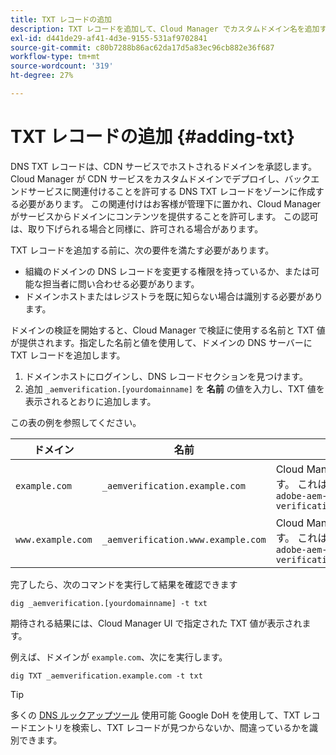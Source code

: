 ```yaml
---
title: TXT レコードの追加
description: TXT レコードを追加して、Cloud Manager でカスタムドメイン名を追加する方法を説明します。
exl-id: d441de29-af41-4d3e-9155-531af9702841
source-git-commit: c80b7288b86ac62da17d5a83ec96cb882e36f687
workflow-type: tm+mt
source-wordcount: '319'
ht-degree: 27%

---
```


# TXT レコードの追加 {#adding-txt}

DNS TXT レコードは、CDN サービスでホストされるドメインを承認します。 Cloud Manager が CDN サービスをカスタムドメインでデプロイし、バックエンドサービスに関連付けることを許可する DNS TXT レコードをゾーンに作成する必要があります。 この関連付けはお客様が管理下に置かれ、Cloud Manager がサービスからドメインにコンテンツを提供することを許可します。 この認可は、取り下げられる場合と同様に、許可される場合があります。

TXT レコードを追加する前に、次の要件を満たす必要があります。

* 組織のドメインの DNS レコードを変更する権限を持っているか、または可能な担当者に問い合わせる必要があります。
* ドメインホストまたはレジストラを既に知らない場合は識別する必要があります。

ドメインの検証を開始すると、Cloud Manager で検証に使用する名前と TXT 値が提供されます。指定した名前と値を使用して、ドメインの DNS サーバーに TXT レコードを追加します。

1. ドメインホストにログインし、DNS レコードセクションを見つけます。
1. 追加 `_aemverification.[yourdomainname]` を **名前** の値を入力し、TXT 値を表示されるとおりに追加します。

この表の例を参照してください。

| ドメイン | 名前 | TXT 値 |
|--- |--- |---|
| `example.com` | `_aemverification.example.com` | Cloud Manager UI に表示された値全体をコピーします。 これは、ドメインと環境に固有のものです。 例：<br>`adobe-aem-verification=example.com/[program]/[env]/..*` |
| `www.example.com` | `_aemverification.www.example.com` | Cloud Manager UI に表示された値全体をコピーします。 これは、ドメインと環境に固有のものです。 例：<br>`adobe-aem-verification=www.example.com/[program]/[env]/..*` |

完了したら、次のコマンドを実行して結果を確認できます

```shell
dig _aemverification.[yourdomainname] -t txt
```

期待される結果には、Cloud Manager UI で指定された TXT 値が表示されます。

例えば、ドメインが `example.com`、次にを実行します。

```shell
dig TXT _aemverification.example.com -t txt
```

>[!TIP]
>
>多くの [DNS ルックアップツール](https://www.ultratools.com/tools/dnsLookup) 使用可能 Google DoH を使用して、TXT レコードエントリを検索し、TXT レコードが見つからないか、間違っているかを識別できます。
